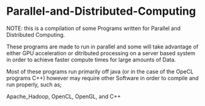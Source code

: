 # Parallel-and-Distributed-Computing
NOTE: this is a compilation of some Programs written for Parallel and Distributed Computing.

These programs are made to run in parallel and some will take advantage of either GPU acceleration or ditributed processing on a server 
based system in order to achieve faster compute times for large amounts of Data.

Most of these programs run primarily off java (or in the case of the OpeCL programs C++) however may require other Software in order to 
compile and run properly, such as;

Apache_Hadoop,
OpenCL,
OpenGL,
and C++




